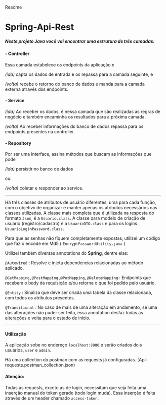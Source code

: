  Readme 

# Spring-Api-Rest

##### Neste projeto Java você vai encontrar uma estrutura de três camadas:

#### - Controller

 Essa camada estabelece os endpoints da aplicação e 
 
*(ida)* capta os dados de entrada e os repassa para a camada seguinte,
 e

*(volta)* recebe o retorno do banco de dados e manda para a camada externa através dos endpoints.

#### - Service

 *(ida)* Ao receber os dados, é nessa camada que são realizadas as regras de negócio e também encaminha os resultados para a próxima camada.

 *(volta)* Ao receber informações do banco de dados repassa para os endpoints presentes na controller.

#### - Repository

 Por ser uma interface, assina métodos que buscam as informações que pode   

 *(ida)* persistir no banco de dados
 
 ou 
 
 *(volta)* coletar e responder ao service.

-------------------------------


 Há três classes de atributos de usuário diferentes, uma para cada função, com o objetivo de organizar e manter apenas os atributos necessários nas classes utilizadas. A classe mais completa que é utilizada na resposta do formato `Json`, é a `Usuario.class`. A classe para modelo de criação de usuário (registro/cadastro) é a `UsuarioDTO.class` e para os logins `UsuarioLoginPassword.class`.

 Para que as senhas não fiquem completamente expostas, utilizei um código que faz o encode em Md5 ( `EncryptPasswordUtility.java` )

 Utilizei também diversas annotations do **Spring**, dentre elas: 

 `@Autowired` : Resolve e injeta dependencias relacionadas ao método aplicado.
 
 `@GetMapping,@PostMapping,@PutMapping,@DeleteMapping` : Endpoints que recebem o body da requisição e/ou retorna o que foi pedido pelo usuário.
 
 `@Entity` : Sinaliza que deve ser criada uma tabela da classe relacionada, com todos os atributos presentes. 
 
 `@Transitional` : No caso de mais de uma alteração em andamento, se uma das alterações não puder ser feita, essa annotation desfaz todas as alterações e volta para o estado de início. 
 
 
 -------
 
 #### Utilização
 
 A aplicação sobe no endereço `localhost:8080` e serão criados dois usuários, `user` e `admin`.
 
 Há uma collection do postman com as requests já configuradas. (Api-requests.postman_collection.json)
 
 #### Atenção:
 Todas as requests, exceto as de login, necessitam que seja feita uma inserção manual do token gerado (todo login muda). Essa inserção é feita através de um header chamado `access-token`.
 
 
 
 
